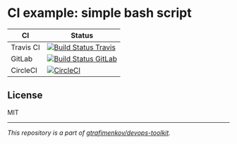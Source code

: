 # CI example: simple bash script

| CI | Status |
|--|--|
|Travis CI|[![Build Status Travis](https://travis-ci.org/gtrafimenkov/example-cicd-simple-bash.svg?branch=master)](https://travis-ci.org/gtrafimenkov/example-cicd-simple-bash)|
|GitLab|[![Build Status GitLab](https://gitlab.com/gtrafimenkov/example-cicd-simple-bash/badges/master/build.svg)](https://gitlab.com/gtrafimenkov/example-cicd-simple-bash/pipelines)|
|CircleCI|[![CircleCI](https://circleci.com/gh/gtrafimenkov/example-cicd-simple-bash.svg?style=svg)](https://circleci.com/gh/gtrafimenkov/example-cicd-simple-bash)|

## License

MIT

---

_This repository is a part of [gtrafimenkov/devops-toolkit](https://github.com/gtrafimenkov/devops-toolkit)._
